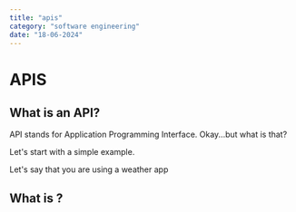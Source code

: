 ```yaml
---
title: "apis"
category: "software engineering"
date: "18-06-2024"
---
```


# APIS

## What is an API?

API stands for Application Programming Interface. Okay...but what is that?

Let's start with a simple example. 

Let's say that you are using a weather app


## What is ?

